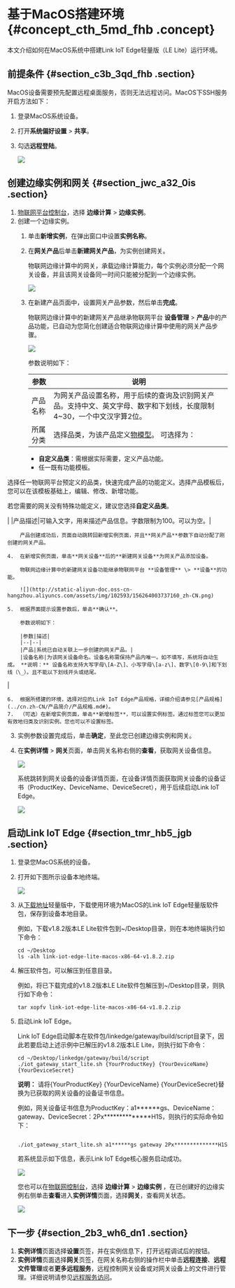 # 基于MacOS搭建环境 {#concept_cth_5md_fhb .concept}

本文介绍如何在MacOS系统中搭建Link IoT Edge轻量版（LE Lite）运行环境。

## 前提条件 {#section_c3b_3qd_fhb .section}

MacOS设备需要预先配置远程桌面服务，否则无法远程访问。MacOS下SSH服务开启方法如下：

1.  登录MacOS系统设备。
2.  打开**系统偏好设置** \> **共享**。
3.  勾选**远程登陆**。

    ![](http://static-aliyun-doc.oss-cn-hangzhou.aliyuncs.com/assets/img/149667/156264003641582_zh-CN.png)


## 创建边缘实例和网关 {#section_jwc_a32_0is .section}

1.  [物联网平台控制台](http://iot.console.aliyun.com/)，选择 **边缘计算** \> **边缘实例**。
2.  创建一个边缘实例。
    1.  单击**新增实例**，在弹出窗口中设置**实例名称**。
    2.  在**网关产品**后单击**新建网关产品**，为实例创建网关。

        物联网边缘计算中的网关，承载边缘计算能力，每个实例必须分配一个网关设备，并且该网关设备同一时间只能被分配到一个边缘实例。

        ![](http://static-aliyun-doc.oss-cn-hangzhou.aliyuncs.com/assets/img/102593/156264003737158_zh-CN.png)

    3.  在新建产品页面中，设置网关产品参数，然后单击**完成**。

        物联网边缘计算中的新建网关产品继承物联网平台 **设备管理** \> **产品**中的产品功能，已自动为您简化创建适合物联网边缘计算中使用的网关产品步骤。

        ![](http://static-aliyun-doc.oss-cn-hangzhou.aliyuncs.com/assets/img/102593/156264003737159_zh-CN.png)

        参数说明如下：

        |参数|说明|
        |--|--|
        |产品名称|为网关产品设置名称，用于后续的查询及识别网关产品。支持中文、英文字母、数字和下划线，长度限制4~30，一个中文汉字算2位。|
        |所属分类|选择品类，为该产品定义[物模型](../cn.zh-CN/用户指南/产品与设备/物模型/概述.md#)。 可选择为：

         -   **自定义品类**：需根据实际需要，定义产品功能。
        -   任一既有功能模板。

选择任一物联网平台预定义的品类，快速完成产品的功能定义。选择产品模板后，您可以在该模板基础上，编辑、修改、新增功能。

 若您需要的网关没有特殊功能定义，建议您选择**自定义品类**。

 |
        |产品描述|可输入文字，用来描述产品信息。字数限制为100。可以为空。|

        产品创建成功后，页面自动跳转回新增实例页面，并且**网关产品**参数下自动分配了刚创建的网关产品。

    4.  在新增实例页面，单击**网关设备**后的**新建网关设备**为网关产品添加设备。

        物联网边缘计算中的新建网关设备功能继承物联网平台 **设备管理** \> **设备**的功能。

        ![](http://static-aliyun-doc.oss-cn-hangzhou.aliyuncs.com/assets/img/102593/156264003737160_zh-CN.png)

    5.  根据界面提示设置参数后，单击**确认**。

        参数说明如下：

        |参数|描述|
        |--|--|
        |产品|系统已自动关联上一步创建的网关产品。|
        |设备名称|为该网关设备命名。设备名称需保持产品内唯一。如不填写，系统将自动生成。 **说明：** 设备名称支持大写字母\[A-Z\]、小写字母\[a-z\]、数字\[0-9\]和下划线（\_）。且不能以下划线开头或结尾。

 |

    6.  根据所搭建的环境，选择对应的Link IoT Edge产品规格，详细介绍请参见[产品规格](../cn.zh-CN/产品简介/产品规格.md#)。
    7.  （可选）在新增实例页面，单击**新增标签**，可以设置实例标签。通过标签您可以更加有效地归类及识别实例。您也可以不设置标签。
3.  实例参数设置完成后，单击**确定**，至此您已创建边缘实例和网关。
4.  在**实例详情** \> **网关**页面，单击网关名称右侧的**查看**，获取网关设备信息。

    ![](http://static-aliyun-doc.oss-cn-hangzhou.aliyuncs.com/assets/img/163487/156264003748695_zh-CN.png)

    系统跳转到网关设备的设备详情页面，在设备详情页面获取网关设备的设备证书（ProductKey、DeviceName、DeviceSecret），用于后续启动Link IoT Edge。

    ![](http://static-aliyun-doc.oss-cn-hangzhou.aliyuncs.com/assets/img/163487/156264003848696_zh-CN.png)


## 启动Link IoT Edge {#section_tmr_hb5_jgb .section}

1.  登录您MacOS系统的设备。
2.  打开如下图所示设备本地终端。

    ![](http://static-aliyun-doc.oss-cn-hangzhou.aliyuncs.com/assets/img/149667/156264003841612_zh-CN.png)

3.  从[下载地址](../cn.zh-CN/产品简介/发布历史/下载地址.md#)轻量版中，下载使用环境为MacOS的Link IoT Edge轻量版软件包，保存到设备本地目录。

    例如，下载v1.8.2版本LE Lite软件包到~/Desktop目录，则在本地终端执行如下命令：

    ``` {#codeblock_gwz_t52_ee7}
    cd ~/Desktop
    ls -alh link-iot-edge-lite-macos-x86-64-v1.8.2.zip
    ```

4.  解压软件包，可以解压到任意目录。

    例如，将已下载完成的v1.8.2版本LE Lite软件包解压到~/Desktop目录，则执行如下命令：

    ``` {#codeblock_y98_pyc_csi}
    tar xopfv link-iot-edge-lite-macos-x86-64-v1.8.2.zip
    ```

5.  启动Link IoT Edge。

    Link IoT Edge启动脚本在软件包/linkedge/gateway/build/script目录下，因此若要启动上述示例中已解压的v1.8.2版本LE Lite，则执行如下命令：

    ``` {#codeblock_p03_33d_usx}
    cd ~/Desktop/linkedge/gateway/build/script
    ./iot_gateway_start_lite.sh {YourProductKey} {YourDeviceName} {YourDeviceSecret}
    ```

    **说明：** 请将\{YourProductKey\} \{YourDeviceName\} \{YourDeviceSecret\}替换为已获取的网关设备的设备证书信息。

    例如，网关设备证书信息为ProductKey：a1\*\*\*\*\*\*gs、DeviceName：gateway、DeviceSecret：2Px\*\*\*\*\*\*\*\*\*\*\*\*\*\*H1S，则执行的实际命令如下：

    ``` {#codeblock_dc5_ozt_91j}
    
    ./iot_gateway_start_lite.sh a1******gs gateway 2Px**************H1S
    ```

    若系统显示如下信息，表示Link IoT Edge核心服务启动成功。

    ![](http://static-aliyun-doc.oss-cn-hangzhou.aliyuncs.com/assets/img/149667/156264003841645_zh-CN.png)

    您也可以在[物联网控制台](http://iot.console.aliyun.com/)，选择 **边缘计算** \> **边缘实例** ，在已创建好的边缘实例右侧单击**查看**进入**实例详情**页面，选择**网关**，查看网关状态。

    ![](http://static-aliyun-doc.oss-cn-hangzhou.aliyuncs.com/assets/img/104167/156264003948694_zh-CN.png)


## 下一步 {#section_2b3_wh6_dn1 .section}

1.  **实例详情**页面选择**设置**页签，并在实例信息下，打开远程调试后的按钮。
2.  **实例详情**页面选择**网关**页签，在网关名称右侧的操作栏中单击**远程连接**、**远程文件管理**或者**更多远程服务**，远程控制网关设备或对网关设备上的文件进行管理。详细说明请参见[远程服务访问](../cn.zh-CN/用户指南/远程运维管理/远程服务访问.md#)。

